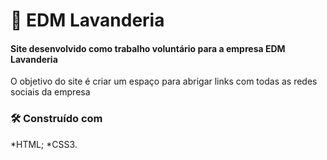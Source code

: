 # 👚 EDM Lavanderia

#### Site desenvolvido como trabalho voluntário para a empresa EDM Lavanderia

O objetivo do site é criar um espaço para abrigar links com todas as redes sociais da empresa


### 🛠️ Construído com
*HTML;
*CSS3.

